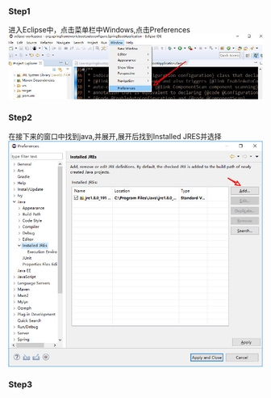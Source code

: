 ### Step1
进入Eclipse中，点击菜单栏中Windows,点击Preferences  
![Eclipse查看源码_1](images/Eclipse查看源码_1.png)

### Step2
在接下来的窗口中找到java,并展开,展开后找到Installed JRES并选择 
![Eclipse查看源码_2](images/Eclipse查看源码_2.png)  

### Step3


